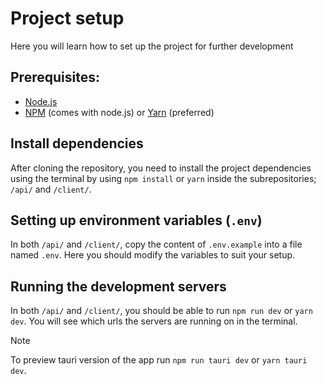 # Project setup
Here you will learn how to set up the project for further development

## Prerequisites: 
- [Node.js](https://nodejs.org)
- [NPM](https://www.npmjs.com) (comes with node.js) or [Yarn](https://classic.yarnpkg.com) (preferred)

## Install dependencies
After cloning the repository, you need to install the project dependencies using the terminal by using `npm install` or `yarn` inside the subrepositories; `/api/` and `/client/`.

## Setting up environment variables (`.env`)
In both `/api/` and `/client/`, copy the content of `.env.example` into a file named `.env`. Here you should modify the variables to suit your setup.

## Running the development servers
In both `/api/` and `/client/`, you should be able to run `npm run dev` or `yarn dev`. You will see which urls the servers are running on in the terminal.

>[!NOTE]
> To preview tauri version of the app run `npm run tauri dev` or `yarn tauri dev`.
